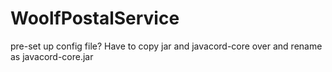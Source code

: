 # WoolfPostalService


pre-set up config file?
Have to copy jar and javacord-core over and rename as javacord-core.jar